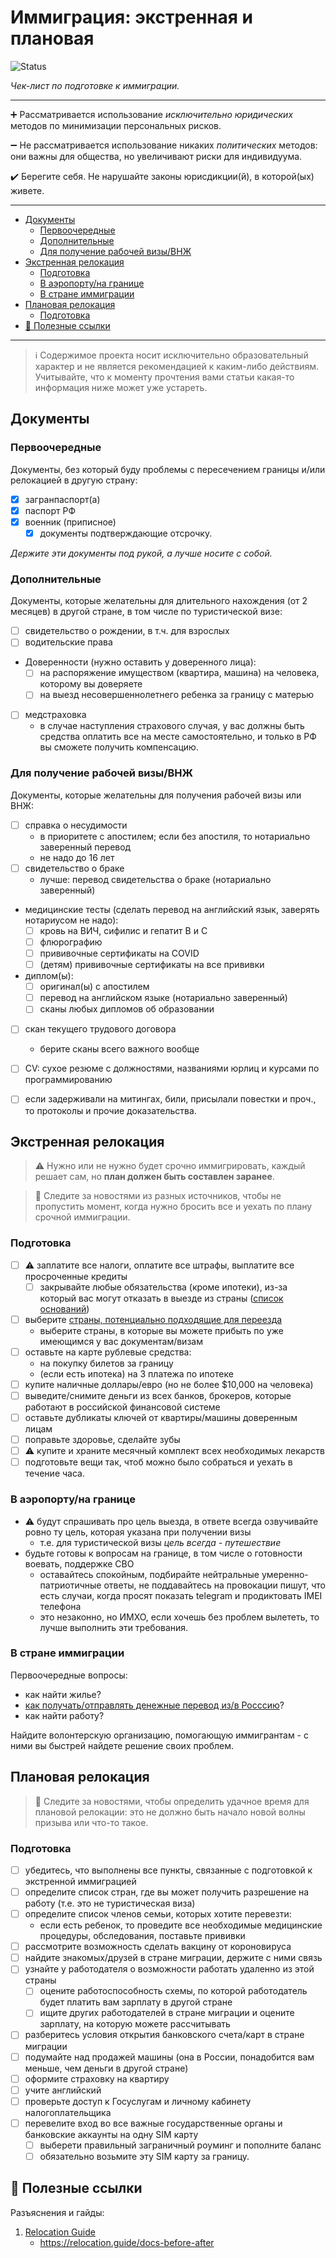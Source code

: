 # Иммиграция: экстренная и плановая

![Status](https://img.shields.io/badge/status-in_active_development-green.svg)

*Чек-лист по подготовке к иммиграции.* 

---

:heavy_plus_sign: Рассматривается использование *исключительно юридических* методов по минимизации персональных рисков.

:heavy_minus_sign: Не рассматривается использование никаких *политических* методов: они важны для общества, но увеличивают риски для индивидуума.

:heavy_check_mark: Берегите себя. Не нарушайте законы юрисдикции(й), в которой(ых) живете. 

---

- [Документы](#документы)
  - [Первоочередные](#первоочередные)
  - [Дополнительные](#дополнительные)
  - [Для получение рабочей визы/ВНЖ](#для-получение-рабочей-визывнж)
- [Экстренная релокация](#экстренная-релокация)
  - [Подготовка](#подготовка)
  - [В аэропорту/на границе](#в-аэропортуна-границе)
  - [В стране иммиграции](#в-стране-иммиграции)
- [Плановая релокация](#плановая-релокация)
  - [Подготовка](#подготовка-1)
- [:link: Полезные ссылки](#link-полезные-ссылки)

---

> :information_source: Содержимое проекта носит исключительно образовательный характер и не является рекомендацией к каким-либо действиям. Учитывайте, что к моменту прочтения вами статьи какая-то информация ниже может уже устареть.


## Документы

### Первоочередные

Документы, без который буду проблемы с пересечением границы и/или релокацией в другую страну:

- [x] загранпаспорт(а)
- [x] паспорт РФ
- [x] военник (приписное)
  - [x] документы подтверждающие отcрочку.

*Держите эти документы под рукой, а лучше носите с собой.*

### Дополнительные

Документы, которые желательны для длительного нахождения (от 2 месяцев) в другой стране, в том числе по туристической визе:

- [ ] свидетельство о рождении, в т.ч. для взрослых
- [ ] водительские права
- Доверенности (нужно оставить у доверенного лица):
  - [ ] на распоряжение имуществом (квартира, машина) на человека, которому вы доверяете
  - [ ] на выезд несовершеннолетнего ребенка за границу с матерью
- [ ] медстраховка
  - в случае наступления страхового случая, у вас должны быть средства оплатить все на месте самостоятельно, и только в РФ вы сможете получить компенсацию.

### Для получение рабочей визы/ВНЖ

Документы, которые желательны для получения рабочей визы или ВНЖ:

- [ ] справка о несудимости
  - в приоритете с апостилем; если без апостиля, то нотариально заверенный перевод
  - не надо до 16 лет
- [ ] свидетельство о браке
  - лучше: перевод свидетельства о браке (нотариально заверенный)
- медицинские тесты (сделать перевод на английский язык, заверять нотариусом не надо):
  - [ ] кровь на ВИЧ, сифилис и гепатит B и C 
  - [ ] флюрографию
  - [ ] прививочные сертификаты на COVID
  - [ ] (детям) прививочные сертификаты на все прививки
- диплом(ы): 
  - [ ] оригинал(ы) с апостилем
  - [ ] перевод на английском языке (нотариально заверенный)
  - [ ] сканы любых дипломов об образовании
- [ ] скан текущего трудового договора
  - берите сканы всего важного вообще
- [ ] CV: сухое резюме с должностями, названиями юрлиц и курсами по программированию
- [ ] если задерживали на митингах, били, присылали повестки и проч., то протоколы и прочие доказательства.


## Экстренная релокация

> :warning: Нужно или не нужно будет срочно иммигрировать, каждый решает сам, но **план должен быть составлен заранее**.

> :newspaper: Cледите за новостями из разных источников, чтобы не пропустить момент, когда нужно бросить все и уехать по плану срочной иммиграции.

### Подготовка

- [ ] :warning: заплатите все налоги, оплатите все штрафы, выплатите все просроченные кредиты
  - [ ] закрывайте любые обязательства (кроме ипотеки), из-за который вас могут отказать в выезде из страны ([список оснований](http://www.consultant.ru/edu/student/consultation/ogranichen_vyezd_za_granitsu/))
- [ ] выберите [страны, потенциально подходящие для переезда](https://docs.google.com/spreadsheets/d/1n5j2qmMmcthFdohhBI46hr4OgmuQ-6To-2KT98DWd2E/edit#gid=0)
  - выберите страны, в которые вы можете прибыть по уже имеющимся у вас документам/визам
- [ ] оставьте на карте рублевые средства:
  - на покупку билетов за границу
  - (если есть ипотека) на 3 платежа по ипотеке
- [ ] купите наличные доллары/евро (но не более $10,000 на человека)
- [ ] выведите/снимите деньги из всех банков, брокеров, которые работают в российской финансовой системе
- [ ] оставьте дубликаты ключей от квартиры/машины доверенным лицам
- [ ] поправьте здоровье, сделайте зубы
- [ ] :warning: купите и храните месячный комплект всех необходимых лекарств
- [ ] подготовьте вещи так, чтоб можно было собраться и уехать в течение часа.

### В аэропорту/на границе

- :warning: будут спрашивать про цель выезда, в ответе всегда озвучивайте ровно ту цель, которая указана при получении визы 
  - т.е. для туристической визы *цель всегда - путешествие*
- будьте готовы к вопросам на границе, в том числе о готовности воевать, поддержке СВО
  - оставайтесь спокойным, подбирайте нейтральные умеренно-патриотичные ответы, не поддавайтесь на провокации
  пишут, что есть случаи, когда просят показать telegram и продиктовать IMEI телефона
  - это незаконно, но ИМХО, если хочешь без проблем вылететь, то лучше выполнить эти требования.

### В стране иммиграции 

Первоочередные вопросы:

- как найти жилье?
- [как получать/отправлять денежные перевод из/в Росссию](https://vc.ru/finance/513222-vse-sposoby-legalnogo-vyvoda-deneg-iz-rossii-detalnyy-razbor-so-ssylkami)?
- как найти работу?

Найдите волонтерскую организацию, помогающую иммигрантам - с ними вы быстрей найдете решение своих проблем.

## Плановая релокация

> :newspaper: Cледите за новостями, чтобы определить удачное время для плановой релокации: это не должно быть начало новой волны призыва или что-то такое.

### Подготовка

- [ ] убедитесь, что выполнены все пункты, связанные с подготовкой к экстренной иммиграцией
- [ ] определите список стран, где вы может получить разрешение на работу (т.е. это не туристическая виза)
- [ ] определите список членов семьи, которых хотите перевезти:
  - если есть ребенок, то проведите все необходимые медицинские процедуры, обследования, поставьте прививки
- [ ] рассмотрите возможность сделать вакцину от короновируса
- [ ] найдите знакомых/друзей в стране миграции, держите с ними связь
- [ ] узнайте у работодателя о возможности работать удаленно из этой страны
  -  [ ] оцените работоспособность схемы, по которой работодатель будет платить вам зарплату в другой стране
  -  [ ] ищите других работодателей в стране миграции и оцените зарплату, на которую можете рассчитывать
-  [ ] разберитесь условия открытия банковского счета/карт в стране миграции
-  [ ] подумайте над продажей машины (она в России, понадобится вам меньше, чем деньги в другой стране)
-  [ ] оформите страховку на квартиру
-  [ ] учите английский
-  [ ] проверьте доступ к Госуслугам и личному кабинету налогоплательщика
-  [ ] перевелите вход во все важные государственные органы и банковские аккаунты на одну SIM карту
  -  [ ] выберети правильный заграничный роуминг и пополните баланс
  -  [ ] обязательно возьмите эту SIM карту за границу.

## :link: Полезные ссылки

Разъяснения и гайды:

1. [Relocation Guide](https://relocation.guide/)
   - https://relocation.guide/docs-before-after

